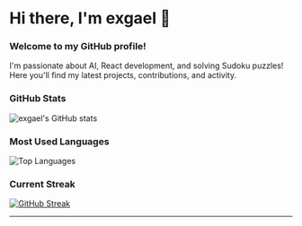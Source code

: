 <!--
**exgael/exgael** is a ✨ _special_ ✨ repository because its `README.md` (this file) appears on your GitHub profile.

Here are some ideas to get you started:

- 🔭 I’m currently working on ...
- 🌱 I’m currently learning ...
- 👯 I’m looking to collaborate on ...
- 🤔 I’m looking for help with ...
- 💬 Ask me about ...
- 📫 How to reach me: ...
- 😄 Pronouns: ...
- ⚡ Fun fact: ...
-->

# Hi there, I'm exgael 👋

### Welcome to my GitHub profile!

I'm passionate about AI, React development, and solving Sudoku puzzles! Here you'll find my latest projects, contributions, and activity.

### GitHub Stats

![exgael's GitHub stats](https://github-readme-stats-exgaels-projects.vercel.app/api?username=exgael&show_icons=true&theme=radical&count_private=true)

### Most Used Languages

![Top Languages]([https://github-readme-stats.vercel.app/](https://github-readme-stats-exgaels-projects.vercel.app/)api/top-langs/?username=exgael&layout=compact&theme=radical&count_private=true)

### Current Streak

[![GitHub Streak](http://github-readme-streak-stats.herokuapp.com?user=exgael&theme=radical&date_format=j%20M%5B%20Y%5D)](https://git.io/streak-stats)

---

